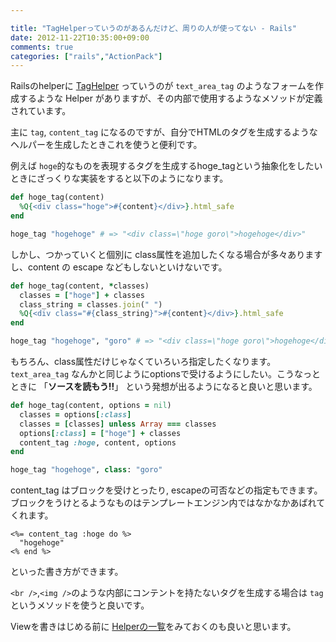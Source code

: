 ```yaml
---

title: "TagHelperっていうのがあるんだけど、周りの人が使ってない - Rails"
date: 2012-11-22T10:35:00+09:00
comments: true
categories: ["rails","ActionPack"]
---
```


Railsのhelperに [TagHelper](http://rubydoc.info/gems/actionpack/3.2.8/ActionView/Helpers/TagHelper) っていうのが `text_area_tag` のようなフォームを作成するような Helper がありますが、その内部で使用するようなメソッドが定義されています。

主に `tag`, `content_tag` になるのですが、自分でHTMLのタグを生成するようなヘルパーを生成したときこれを使うと便利です。

例えば `hoge`的なものを表現するタグを生成するhoge_tagという抽象化をしたいときにざっくりな実装をすると以下のようになります。
```ruby
def hoge_tag(content)
  %Q{<div class="hoge">#{content}</div>}.html_safe
end
```

```ruby
hoge_tag "hogehoge" # => "<div class=\"hoge goro\">hogehoge</div>"
```

しかし、つかっていくと個別に class属性を追加したくなる場合が多々ありますし、content の escape などもしないといけないです。

```ruby
def hoge_tag(content, *classes)
  classes = ["hoge"] + classes
  class_string = classes.join(" ")
  %Q{<div class="#{class_string}">#{content}</div>}.html_safe
end
```

```ruby
hoge_tag "hogehoge", "goro" # => "<div class=\"hoge goro\">hogehoge</div>"
```

もちろん、class属性だけじゃなくていろいろ指定したくなります。
`text_area_tag` なんかと同じようにoptionsで受けるようにしたい。こうなっとときに 「**ソースを読もう!!**」 という発想が出るようになると良いと思います。

```ruby
def hoge_tag(content, options = nil)
  classes = options[:class]
  classes = [classes] unless Array === classes
  options[:class] = ["hoge"] + classes
  content_tag :hoge, content, options
end
```

```ruby
hoge_tag "hogehoge", class: "goro"
```

content_tag はブロックを受けとったり, escapeの可否などの指定もできます。
ブロックをうけとるようなものはテンプレートエンジン内ではなかなかあばれてくれます。


```
<%= content_tag :hoge do %>
  "hogehoge"
<% end %>
```
といった書き方ができます。

`<br />`,`<img />`のような内部にコンテントを持たないタグを生成する場合は `tag`というメソッドを使うと良いです。

Viewを書きはじめる前に [Helperの一覧](http://rubydoc.info/gems/actionpack/3.2.8/ActionView/Helpers)をみておくのも良いと思います。
